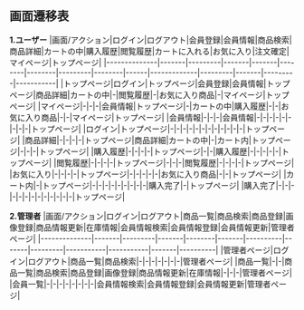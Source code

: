 ## 画面遷移表

**1.ユーザー**
|画面/アクション|ログイン|ログアウト|会員登録|会員情報|商品検索|商品詳細|カートの中|購入履歴|閲覧履歴|カートに入れる|お気に入り|注文確定|マイページ|トップページ|
|--------------|-------|---------|-------|-------|--------|--------|---------|--------|------|-------------|---------|-------|---------|-----------|
|トップページ|ログイン|トップページ|会員登録|会員情報|トップページ|商品詳細|カートの中|-|閲覧履歴|-|お気に入り商品|-|マイページ|トップページ|
|マイページ|-|-|-|会員情報|トップページ|-|カートの中|購入履歴|-|-|お気に入り商品|-|-|マイページ|トップページ|
|会員情報|-|-|-|会員情報|-|-|-|-|-|-|-|-|-|トップページ|
|ログイン|トップページ|-|-|-|-|-|-|-|-|-|-|-|-|トップページ|
|商品詳細|-|-|-|-|トップページ|商品詳細|カートの中|-|カート内|トップページ|-|-|-|トップページ|
|購入履歴|-|-|-|-|トップページ|-|-|購入履歴|-|-|-|-|-|トップページ|
|閲覧履歴|-|-|-|-|トップページ|-|-|-|閲覧履歴|-|-|-|-|トップページ|
|お気に入り|-|-|-|-|トップページ|-|-|-|-|-|お気に入り商品|-|-|トップページ|
|カート内|-|トップページ|-|-|-|-|-|-|-|-|-|購入完了|-|トップページ|
|購入完了|-|-|-|-|-|-|-|-|-|-|-|-|-|トップページ|

**2.管理者**
|画面/アクション|ログイン|ログアウト|商品一覧|商品検索|商品登録|画像登録|商品情報更新|在庫情報|会員情報検索|会員情報登録|会員情報更新|管理者ページ|
|--------------|-------|---------|-------|--------|-------|----------|-------|---------|-----------|-----------|-------|----------|
|管理者ページ|ログイン|ログアウト|商品一覧|商品検索|-|-|-|-|-|-|-|管理者ページ|
|商品一覧|-|-|商品一覧|商品検索|商品登録|画像登録|商品情報更新|在庫情報|-|-|-|管理者ページ|
|会員一覧|-|-|-|-|-|-|-|-|会員情報検索|会員情報登録|会員情報更新|管理者ページ|
